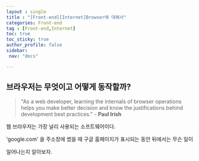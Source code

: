 ```yaml
---
layout : single
title : "[Front-end][Internet]Browser에 대해서"
categories: Front-end
tag : [Front-end,Internet] 
toc: true
toc_sticky: true
author_profile: false
sidebar:
 nav: "docs"

---
```


## 브라우저는 무엇이고 어떻게 동작할까?

> "As a web developer, learning the internals of browser operations helps you make better decision and know the justifications behind development best practices."  - **Paul Irish** 

웹 브라우저는 가장 널리 사용되는 소프트웨어이다. 

'google.com' 을 주소창에 썼을 때 구글 홈페이지가 표시되는 동안  뒤에서는 무슨 일이 

일어나는지 알아보자. 
